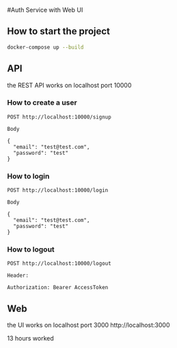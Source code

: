 #Auth Service with Web UI

## How to start the project

```sh
docker-compose up --build
```

## API

the REST API works on localhost port 10000

### How to create a user

```postman
POST http://localhost:10000/signup

Body

{
  "email": "test@test.com",
  "password": "test"
}
```

### How to login

```postman
POST http://localhost:10000/login

Body

{
  "email": "test@test.com",
  "password": "test"
}
```

### How to logout

```postman
POST http://localhost:10000/logout

Header:

Authorization: Bearer AccessToken
```

## Web

the UI works on localhost port 3000
http://localhost:3000

13 hours worked
